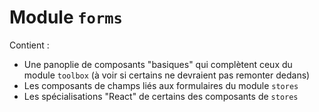 # Module `forms`

Contient :

-   Une panoplie de composants "basiques" qui complètent ceux du module `toolbox` (à voir si certains ne devraient pas remonter dedans)
-   Les composants de champs liés aux formulaires du module `stores`
-   Les spécialisations "React" de certains des composants de `stores`
